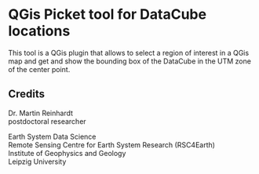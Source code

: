 # QGis Picket tool for DataCube locations

This tool is a QGis plugin that allows to select a region of interest in a QGis map and get and show the bounding box of the DataCube in the UTM zone of the center point.

## Credits

Dr. Martin Reinhardt<br>
postdoctoral researcher

Earth System Data Science<br>
Remote Sensing Centre for Earth System Research (RSC4Earth)<br>
Institute of Geophysics and Geology<br>
Leipzig University
